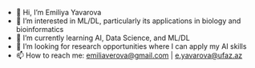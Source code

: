 - 👋 Hi, I’m Emiliya Yavarova
- 👀 I’m interested in ML/DL, particularly its applications in biology and bioinformatics
- 🌱 I’m currently learning AI, Data Science, and ML/DL
- 💞️ I’m looking for research opportunities where I can apply my AI skills
- 📫 How to reach me:
     emiliaverova@gmail.com |
     e.yavarova@ufaz.az
